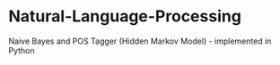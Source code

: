 # Natural-Language-Processing
Naive Bayes and POS Tagger (Hidden Markov Model) - implemented in Python 
